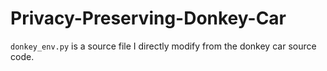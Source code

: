 # Privacy-Preserving-Donkey-Car
`donkey_env.py` is a source file I directly modify from the donkey car source code.
